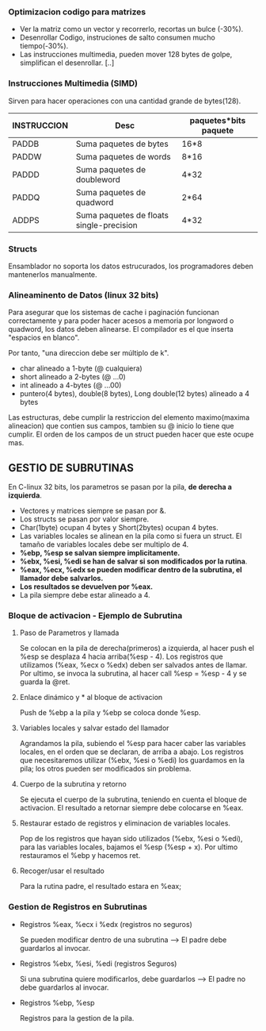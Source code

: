 ### Optimizacion codigo para matrizes

* Ver la matriz como un vector y recorrerlo, recortas un bulce (-30%).
* Desenrollar Codigo, instruciones de salto consumen mucho tiempo(-30%).
* Las instrucciones multimedia, pueden mover 128 bytes de golpe, simplifican el desenrollar. [..]

### Instrucciones Multimedia (SIMD)

Sirven para hacer operaciones con una cantidad grande de bytes(128).

| INSTRUCCION | Desc                                     | paquetes*bits paquete |
| ----------- | ---------------------------------------- | --------------------- |
| PADDB       | Suma paquetes de bytes                   | 16*8                  |
| PADDW       | Suma paquetes de words                   | 8*16                  |
| PADDD       | Suma paquetes de doubleword              | 4*32                  |
| PADDQ       | Suma paquetes de quadword                | 2*64                  |
| ADDPS       | Suma paquetes de floats single-precision | 4*32                  |

### Structs

Ensamblador no soporta los datos estrucurados, los programadores deben mantenerlos manualmente.

### Alineaminento de Datos (linux 32 bits)

Para asegurar que los sistemas de cache i paginación funcionan correctamente y para poder hacer acesos a memoria por longword o quadword, los datos deben alinearse. El compilador es el que inserta "espacios en blanco".

Por tanto, "una direccion debe ser múltiplo de k".

* char alineado a 1-byte (@ cualquiera)
* short alineado a 2-bytes (@ ...0)
* int alineado a 4-bytes (@ ...00)
* puntero(4 bytes), double(8 bytes), Long double(12 bytes) alineado a 4 bytes

Las estructuras, debe cumplir la restriccion del elemento maximo(maxima alineacion) que contien sus campos, tambien su @ inicio lo tiene que cumplir. El orden de los campos de un struct pueden hacer que este ocupe mas.



## GESTIO DE SUBRUTINAS

En C-linux 32 bits, los parametros se pasan por la pila, **de derecha a izquierda**.

* Vectores y matrices siempre se pasan por &.
* Los structs se pasan por valor siempre.
* Char(1byte) ocupan 4 bytes y Short(2bytes) ocupan 4 bytes.
* Las variables locales se alinean en la pila como si fuera un struct. El tamaño de variables locales debe ser multiplo de 4.
* **%ebp, %esp se salvan siempre implicitamente.**
* **%ebx, %esi, %edi se han de salvar si son modificados por la rutina**.
* **%eax, %ecx, %edx se pueden modificar dentro de la subrutina, el llamador debe salvarlos.**
* **Los resultados se devuelven por %eax.**
* La pila siempre debe estar alineado a 4.

### Bloque de activacion - Ejemplo de Subrutina

1. Paso de Parametros y llamada

   Se colocan en la pila de derecha(primeros) a izquierda, al hacer push el %esp se desplaza 4 hacia arriba(%esp - 4). Los registros que utilizamos (%eax, %ecx o %edx) deben ser salvados antes de llamar. Por ultimo, se invoca la subrutina, al hacer call %esp = %esp - 4 y se guarda la @ret. 

2. Enlace dinámico y * al bloque de activacion

   Push de %ebp a la pila y %ebp se coloca donde %esp. 

3. Variables locales y salvar estado del llamador

   Agrandamos la pila, subiendo el %esp para hacer caber las variables locales, en el orden que se declaran, de arriba a abajo. Los registros que necesitaremos utilizar (%ebx, %esi o %edi) los guardamos en la pila; los otros pueden ser modificados sin problema.

4. Cuerpo de la subrutina y retorno

   Se ejecuta el cuerpo de la subrutina, teniendo en cuenta el bloque de activacion. El resultado a retornar siempre debe colocarse en %eax.

5. Restaurar estado de registros y eliminacion de variables locales.

   Pop de los registros que hayan sido utilizados (%ebx, %esi o %edi), para las variables locales, bajamos el %esp (%esp + x). Por ultimo restauramos el %ebp y hacemos ret.

6. Recoger/usar el resultado

   Para la rutina padre, el resultado estara en %eax;

### Gestion de Registros en Subrutinas

* Registros %eax, %ecx i %edx (registros no seguros)

  Se pueden modificar dentro de una subrutina --> El padre debe guardarlos al invocar.

* Registros %ebx, %esi, %edi (registros Seguros)

  Si una subrutina quiere modificarlos, debe guardarlos --> El padre no debe guardarlos al invocar.

* Registros %ebp, %esp

  Registros para la gestion de la pila.







